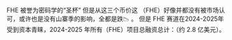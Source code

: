 FHE 被誉为密码学的“圣杯”  但是从这三个币价这 （FHE）好像并都没有被市场认可，或许也是没有山寨季的影响，全都是跌📉 。
但是 FHE 赛道在2024-2025年受到资本青睐，2024-2025 年所有（FHE）项目总融资总计：（约 2.8 亿美元）。

